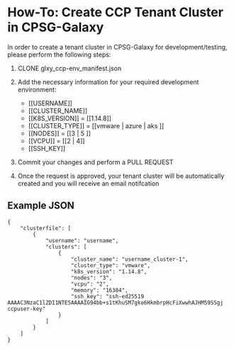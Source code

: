 # How-To: Create CCP Tenant Cluster in CPSG-Galaxy

In order to create a tenant cluster in CPSG-Galaxy for development/testing, please perform the following steps:

 1. CLONE glxy_ccp-env_manifest.json
 
 2. Add the necessary information for your required development environment:
 
	- [[USERNAME]]
	- [[CLUSTER_NAME]]
	- [[K8S_VERSION]] = [[1.14.8]]
	- [[CLUSTER_TYPE]] = [[vmware | azure | aks ]]
	- [[NODES]] = [[3 | 5 ]]
	- [[VCPU]] = [[2 | 4]]
	- [[SSH_KEY]]
  
3. Commit your changes and perform a PULL REQUEST

4. Once the request is approved, your tenant cluster will be automatically created and you will receive an email notifcation  

## Example JSON

    {
        "clusterfile": [
            {
                "username": "username",
                "clusters": [
                    {
                        "cluster_name": "username_cluster-1",
                        "cluster_type": "vmware",
                        "k8s_version": "1.14.8",
                        "nodes": "3",
                        "vcpu": "2",
                        "memory": "16384",
                        "ssh_key": "ssh-ed25519 AAAAC3NzaC1lZDI1NTE5AAAAIG94bb+s1tKhuSM7gko6HkmbrpHcFiXwwhAJHM59SSgj ccpuser-key"
                    }
                ]
            }
        ]
    }

